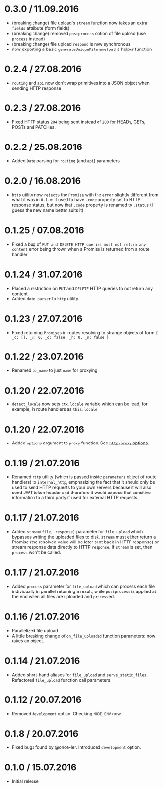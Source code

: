 0.3.0 / 11.09.2016
===================

  * (breaking change) file upload's `stream` function now takes an extra `fields` attribute (form fields)
  * (breaking change) removed `postprocess` option of file upload (use `process` instead)
  * (breaking change) file upload `respond` is now synchronous
  * now exporting a basic `generateUniqueFilename(path)` helper function

0.2.4 / 27.08.2016
===================

  * `routing` and `api` now don't wrap primitives into a JSON object when sending HTTP response

0.2.3 / 27.08.2016
===================

  * Fixed HTTP status `204` being sent instead of `200` for HEADs, GETs, POSTs and PATCHes.

0.2.2 / 25.08.2016
===================

  * Added `Date` parsing for `routing` (and `api`) parameters

0.2.0 / 16.08.2016
===================

  *  `http` utility now `reject`s the `Promise` with the `error` slightly different from what it was in `0.1.x`: it used to have `.code` property set to HTTP response status, but now that `.code` property is renamed to `.status` (I guess the new name better suits it)

0.1.25 / 07.08.2016
===================

  * Fixed a bug of `PUT and DELETE HTTP queries must not return any content` error being thrown when a Promise is returned from a route handler

0.1.24 / 31.07.2016
===================

  * Placed a restriction on `PUT` and `DELETE` HTTP queries to not return any content
  * Added `date_parser` to `http` utility

0.1.23 / 27.07.2016
===================

  * Fixed returning `Promise`s in routes resolving to strange objects of form `{ _c: [], _s: 0, _d: false, _h: 0, _n: false }`

0.1.22 / 23.07.2016
===================

  * Renamed `to_name` to just `name` for proxying

0.1.20 / 22.07.2016
===================

  * `detect_locale` now sets `ctx.locale` variable which can be read, for example, in route handlers as `this.locale`

0.1.20 / 22.07.2016
===================

  * Added `options` argument to `proxy` function. See [`http-proxy` options](https://github.com/nodejitsu/node-http-proxy#options).

0.1.19 / 21.07.2016
===================

  * Renamed `http` utility (which is passed inside `parameters` object of route handlers) to `internal_http`, emphasizing the fact that it should only be used to send HTTP requests to your own servers because it will also send JWT token header and therefore it would expose that sensitive information to a third party if used for external HTTP requests.

0.1.17 / 21.07.2016
===================

  * Added `stream(file, response)` parameter for `file_upload` which bypasses writing the uploaded files to disk. `stream` must either return a Promise (the resolved value will be later sent back in HTTP response) or stream response data directly to HTTP `response`. If `stream` is set, then `process` won't be called.

0.1.17 / 21.07.2016
===================

  * Added `process` parameter for `file_upload` which can process each file individually in parallel returning a result, while `postprocess` is applied at the end when all files are uploaded and `process`ed.

0.1.16 / 21.07.2016
===================

  * Parallelized file upload
  * A little breaking change of `on_file_uploaded` function parameters: now takes an object.

0.1.14 / 21.07.2016
===================

  * Added short-hand aliases for `file_upload` and `serve_static_files`. Refactored `file_upload` function call parameters.

0.1.12 / 20.07.2016
===================

  * Removed `development` option. Checking `NODE_ENV` now.

0.1.8 / 20.07.2016
===================

  * Fixed bugs found by @once-ler. Introduced `development` option.

0.1.0 / 15.07.2016
===================

  * Initial release